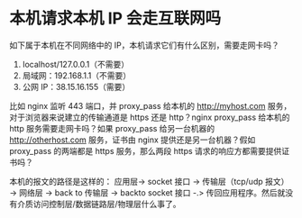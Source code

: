 # 本机请求本机 IP 会走互联网吗

如下属于本机在不同网络中的 IP，本机请求它们有什么区别，需要走网卡吗？

1. localhost/127.0.0.1（不需要）
2. 局域网：192.168.1.1（不需要）
3. 公网 IP：38.15.16.155（需要）

比如 nginx 监听 443 端口，并 proxy_pass 给本机的 http://myhost.com 服务，对于浏览器来说建立的传输通道是 https 还是 http？nginx proxy_pass 给本机的 http 服务需要走网卡吗？如果 proxy_pass 给另一台机器的 http://otherhost.com 服务，证书由 nginx 提供还是另一台机器？假如 proxy_pass 的两端都是 https 服务，那么两段 https 请求的响应方都需要提供证书吗？

本机的报文的路径是这样的：
应用层-> socket 接口 -> 传输层（tcp/udp 报文） -> 网络层 -> back to 传输层 -> backto socket 接口 -.> 传回应用程序。然后就没有介质访问控制层/数据链路层/物理层什么事了。
